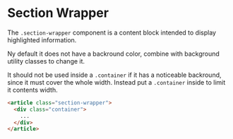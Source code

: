 # Section Wrapper

The `.section-wrapper` component is a content block intended to display highlighted information.

Ny default it does not have a backround color, combine with background utility classes to change it.

It should not be used inside a `.container` if it has a noticeable backround, since it must cover the whole width. Instead put a `.container` inside to limit it contents width.

<!-- STORY -->

```html
<article class="section-wrapper">
  <div class="container">
    ...
  </div>
</article>
```